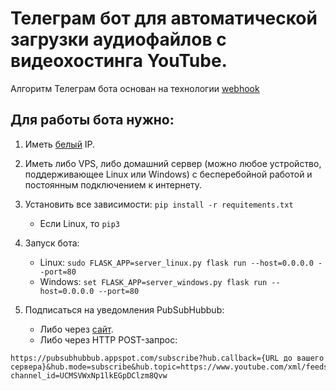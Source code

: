 # Телеграм бот для автоматической загрузки аудиофайлов с видеохостинга YouTube.

Алгоритм Телеграм бота основан на технологии [webhook](https://ru.wikipedia.org/wiki/Webhook)

## Для работы бота нужно:

1. Иметь [белый](https://help.keenetic.com/hc/ru/articles/213965789-%D0%92-%D1%87%D0%B5%D0%BC-%D0%BE%D1%82%D0%BB%D0%B8%D1%87%D0%B8%D0%B5-%D0%B1%D0%B5%D0%BB%D0%BE%D0%B3%D0%BE-%D0%B8-%D1%81%D0%B5%D1%80%D0%BE%D0%B3%D0%BE-IP-%D0%B0%D0%B4%D1%80%D0%B5%D1%81%D0%B0-) IP.

2. Иметь либо VPS, либо домашний сервер (можно любое устройство, поддерживающее Linux или Windows) с бесперебойной работой и постоянным подключением к интернету.

3. Установить все зависимости: ```pip install -r requitements.txt```
    - Если Linux, то ```pip3```

4. Запуск бота:
    - Linux: ```sudo FLASK_APP=server_linux.py flask run --host=0.0.0.0 --port=80```
    - Windows: ```set FLASK_APP=server_windows.py flask run --host=0.0.0.0 --port=80```

5. Подписаться на уведомления PubSubHubbub:
    - Либо через [сайт](https://pubsubhubbub.appspot.com/subscribe).
    - Либо через HTTP POST-запрос:
``` 
https://pubsubhubbub.appspot.com/subscribe?hub.callback={URL до вашего сервера}&hub.mode=subscribe&hub.topic=https://www.youtube.com/xml/feeds/videos.xml?channel_id=UCMSVWxNp1lkEGpDClzm8Qvw
```
